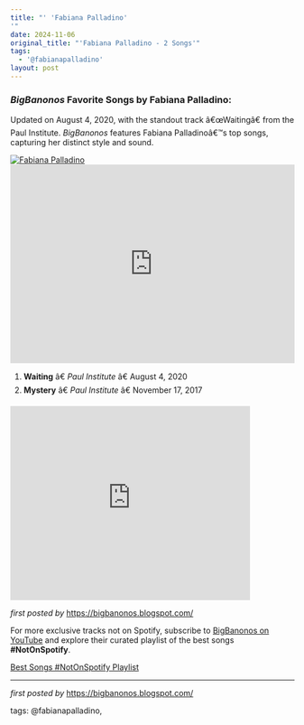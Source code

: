 ```yaml
---
title: "' 'Fabiana Palladino'
'"
date: 2024-11-06
original_title: "'Fabiana Palladino - 2 Songs'"
tags:
  - '@fabianapalladino'
layout: post
---
```

<h3><em>BigBanonos</em> Favorite Songs by Fabiana Palladino:</h3> <p>Updated on August 4, 2020, with the standout track â€œWaitingâ€ from the Paul Institute. <em>BigBanonos</em> features Fabiana Palladinoâ€™s top songs, capturing her distinct style and sound.</p> <!--Image-->
<div class="separator"> <a href="https://best-fit.transforms.svdcdn.com/production/portraits/Fabiana-Palladino_March-2024_Brennan-Bucannan-12.jpg?w=2000&h=1334&q=100&auto=format&fit=crop&dm=1712043680&s=abaf21be3567384a86936d55b8886b14" > <img alt="Fabiana Palladino" src="https://best-fit.transforms.svdcdn.com/production/portraits/Fabiana-Palladino_March-2024_Brennan-Bucannan-12.jpg?w=2000&h=1334&q=100&auto=format&fit=crop&dm=1712043680&s=abaf21be3567384a86936d55b8886b14" /> </a>
</div> <!--Spotify Playlist Embed-->
<iframe allow="autoplay; clipboard-write; encrypted-media; fullscreen; picture-in-picture" allowfullscreen="" frameborder="0" height="352" loading="lazy" src="https://open.spotify.com/embed/playlist/3NsNhDfgaVInQ9J3sXoTQ2?utm_source=generator" width="100%"></iframe> <!--Song Listings-->
<ol> <li><strong>Waiting</strong> â€ <em>Paul Institute</em> â€ August 4, 2020</li> <li><strong>Mystery</strong> â€ <em>Paul Institute</em> â€ November 17, 2017</li>
</ol>
<iframe allowfullscreen="" frameborder="0" height="344" src="https://www.youtube.com/embed/videoseries?list=PLtuNtuTatqI3BxA7soMUZibnXWrOsLx9T" width="425"></iframe>
<!--Tags-->
<p></p> <p><em>first posted by</em> <a href="https://bigbanonos.blogspot.com/" rel="noopener" target="_new">https://bigbanonos.blogspot.com/</a></p> 

<!--Subscribe and Playlist Links-->
<div>
    <p>For more exclusive tracks not on Spotify, subscribe to <a href="https://www.youtube.com/@BigBanonos" target="_blank">BigBanonos on YouTube</a> and explore their curated playlist of the best songs <strong>#NotOnSpotify</strong>.</p>
    <p><a href="https://www.youtube.com/playlist?list=PLtuNtuTatqI0kFahUCbtbfenC_ET5O_tr" target="_blank">Best Songs #NotOnSpotify Playlist<br /></a></p></div>

<hr />

<p><em>first posted by</em> <a href="https://bigbanonos.blogspot.com/" rel="noopener" target="_new">https://bigbanonos.blogspot.com/</a></p>

<p>tags: @fabianapalladino,</p>
